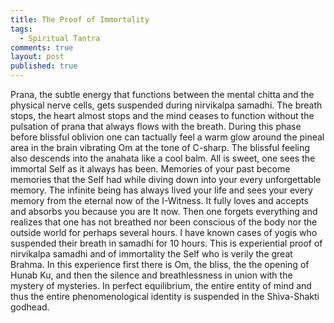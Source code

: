 ```yaml
---
title: The Proof of Immortality
tags: 
  - Spiritual Tantra
comments: true
layout: post
published: true
---
```


 

Prana, the subtle energy that functions between the mental chitta and the physical nerve cells, gets suspended during nirvikalpa samadhi. The breath stops, the heart almost stops and the mind ceases to function without the pulsation of prana that always flows with the breath. During this phase before blissful oblivion one can tactually feel a warm glow around the pineal area in the brain vibrating Om at the tone of C-sharp. The blissful feeling also descends into the anahata like a cool balm. All is sweet, one sees the immortal Self as it always has been. Memories of your past become memories that the Self had while diving down into your every unforgettable memory. The infinite being has always lived your life and sees your every memory from the eternal now of the I-Witness. It fully loves and accepts and absorbs you because you are It now. Then one forgets everything and realizes that one has not breathed nor been conscious of the body nor the outside world for perhaps several hours. I have known cases of yogis who suspended their breath in samadhi for 10 hours. This is experiential proof of nirvikalpa samadhi and of immortality the Self who is verily the great Brahma. In this experience first there is Om, the bliss, the the opening of Hunab Ku, and then the silence and breathlessness in union with the mystery of mysteries. In perfect equilibrium, the entire entity of mind and thus the entire phenomenological identity is suspended in the Shiva-Shakti godhead.

&nbsp;
